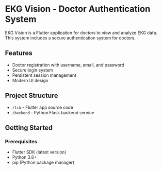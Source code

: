 # EKG Vision - Doctor Authentication System

EKG Vision is a Flutter application for doctors to view and analyze EKG data. This system includes a secure authentication system for doctors.

## Features

- Doctor registration with username, email, and password
- Secure login system
- Persistent session management
- Modern UI design

## Project Structure

- `/lib` - Flutter app source code
- `/backend` - Python Flask backend service

## Getting Started

### Prerequisites

- Flutter SDK (latest version)
- Python 3.8+
- pip (Python package manager)

